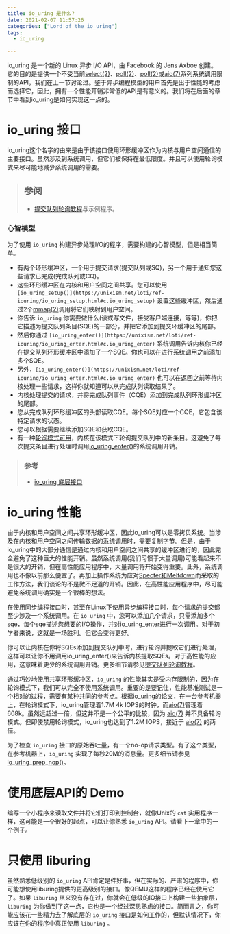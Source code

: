 ```yaml
---
title: io_uring 是什么?
date: 2021-02-07 11:57:26
categories: ["Lord of the io_uring"]
tags:
  - io_uring

---
```


io_uring 是一个新的 Linux 异步 I/O API，由 Facebook 的 Jens Axboe 创建。它的目的是提供一个不受当前[select(2)](http://man7.org/linux/man-pages/man2/select.2.html)、[poll(2)](https://man7.org/linux/man-pages/man2/poll.2.html)、[poll(2)](https://man7.org/linux/man-pages/man2/poll.2.html)或[aio(7)](http://man7.org/linux/man-pages/man7/aio.7.html)系列系统调用限制的API，我们在上一节讨论过。鉴于异步编程模型的用户首先是出于性能的考虑而选择它，因此，拥有一个性能开销非常低的API是有意义的。我们将在后面的章节中看到io_uring是如何实现这一点的。

# io_uring 接口

io_uring这个名字的由来是由于该接口使用环形缓冲区作为内核与用户空间通信的主要接口。虽然涉及到系统调用，但它们被保持在最低限度。并且可以使用轮询模式来尽可能地减少系统调用的需要。

> ## 参阅
> - [提交队列轮询教程](https://unixism.net/loti/tutorial/sq_poll.html#sq-poll)与示例程序。

### 心智模型

为了使用 `io_uring` 构建异步处理I/O的程序，需要构建的心智模型，但是相当简单。

- 有两个环形缓冲区，一个用于提交请求(提交队列或SQ)，另一个用于通知您这些请求已完成(完成队列或CQ)。
- 这些环形缓冲区在内核和用户空间之间共享。您可以使用 `[io_uring_setup()](https://unixism.net/loti/ref-iouring/io_uring_setup.html#c.io_uring_setup)` 设置这些缓冲区，然后通过2个[mmap(2)](http://man7.org/linux/man-pages/man2/mmap.2.html)调用将它们映射到用户空间。
- 你告诉 `io_uring` 你需要做什么(读或写文件，接受客户端连接，等等)，你把它描述为提交队列条目(SQE)的一部分，并把它添加到提交环缓冲区的尾部。
- 然后你通过 `[io_uring_enter()](https://unixism.net/loti/ref-iouring/io_uring_enter.html#c.io_uring_enter)` 系统调用告诉内核你已经在提交队列环形缓冲区中添加了一个SQE。你也可以在进行系统调用之前添加多个SQE。
- 另外，`[io_uring_enter()](https://unixism.net/loti/ref-iouring/io_uring_enter.html#c.io_uring_enter)` 也可以在返回之前等待内核处理一些请求，这样你就知道可以从完成队列读取结果了。
- 内核处理提交的请求，并将完成队列事件（CQE）添加到完成队列环形缓冲区的尾部。
- 您从完成队列环形缓冲区的头部读取CQE。每个SQE对应一个CQE，它包含该特定请求的状态。
- 您可以根据需要继续添加SQE和获取CQE。
- 有一种[轮询模式可用](https://unixism.net/loti/tutorial/sq_poll.html#sq-poll)，内核在该模式下轮询提交队列中的新条目。这避免了每次提交条目进行处理时调用[io_uring_enter()](https://unixism.net/loti/ref-iouring/io_uring_enter.html#c.io_uring_enter)的系统调用开销。

> ### 参考
> - [io_uring 底层接口](https://unixism.net/loti/low_level.html#low-level)

# io_uring 性能

由于内核和用户空间之间共享环形缓冲区，因此io_uring可以是零拷贝系统。当涉及在内核和用户空间之间传输数据的系统调用时，需要复制字节。但是，由于io_uring中的大部分通信是通过内核和用户空间之间共享的缓冲区进行的，因此完全避免了这种巨大的性能开销。虽然系统调用(我们习惯于大量调用)可能看起来不是很大的开销，但在高性能应用程序中，大量调用将开始变得重要。此外，系统调用也不像以前那么便宜了。再加上操作系统为应对[Specter和Meltdown](https://meltdownattack.com/)而采取的工作方法，我们谈论的不是微不足道的开销。因此，在高性能应用程序中，尽可能避免系统调用确实是一个很棒的想法。

在使用同步编程接口时，甚至在Linux下使用异步编程接口时，每个请求的提交都至少涉及一个系统调用。在 `io_uring` 中，您可以添加几个请求，只需添加多个sqe，每个sqe描述您想要的I/O操作，并对io_uring_enter进行一次调用。对于初学者来说，这就是一场胜利。但它会变得更好。

你可以让内核在你将SQEs添加到提交队列中时，进行轮询并提取它们进行处理，这样可以让你不用调用io_uring_enter()来告诉内核提取SQEs。对于高性能的应用，这意味着更少的系统调用开销。更多细节请参见[提交队列轮询教程](https://unixism.net/loti/tutorial/sq_poll.html#sq-poll)。

通过巧妙地使用共享环形缓冲区，`io_uring` 的性能其实是受内存限制的，因为在轮询模式下，我们可以完全不使用系统调用。重要的是要记住，性能基准测试是一个相对的过程，需要有某种共同的参考点。根据[io_uring的论文](https://kernel.dk/io_uring.pdf)，在一台参考机器上，在轮询模式下，io_uring管理着1.7M 4k IOPS的时钟，而[aio(7)](http://man7.org/linux/man-pages/man7/aio.7.html)管理着608k。虽然远超过一倍，但这并不是一个公平的比较，因为 [aio(7)](http://man7.org/linux/man-pages/man7/aio.7.html) 并不具备轮询模式。但即使禁用轮询模式，io_uring也达到了1.2M IOPS，接近于 [aio(7)](http://man7.org/linux/man-pages/man7/aio.7.html) 的两倍。

为了检查 `io_uring` 接口的原始吞吐量，有一个no-op请求类型。有了这个类型，在参考机器上，`io_uring` 实现了每秒20M的消息量。更多细节请参见 [io_uring_prep_nop()](https://unixism.net/loti/ref-liburing/submission.html#c.io_uring_prep_nop)。

# 使用底层API的 Demo

编写一个小程序来读取文件并将它们打印到控制台，就像Unix的 `cat` 实用程序一样，这可能是一个很好的起点，可以让你熟悉 `io_uring` API。请看下一章中的一个例子。


# 只使用 liburing

虽然熟悉低级别的 `io_uring` API肯定是件好事，但在实际的、严肃的程序中，你可能想使用liburing提供的更高级别的接口。像QEMU这样的程序已经在使用它了。如果 `liburing` 从来没有存在过，你就会在低级的IO接口上构建一些抽象层， `liburing` 为你做到了这一点，它也是一个经过深思熟虑的接口。简而言之，你可能应该花一些精力去了解底层的 `io_uring` 接口是如何工作的，但默认情况下，你应该在你的程序中真正使用 `liburing` 。

